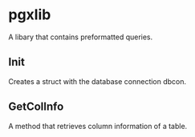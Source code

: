 # pgxlib

A libary that contains preformatted queries.  

## Init

Creates a struct with the database connection dbcon.  

## GetColInfo

A method that retrieves column information of a table.  

